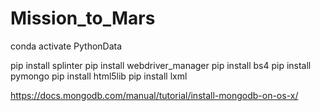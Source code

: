 # Mission_to_Mars

conda activate PythonData

pip install splinter
pip install webdriver_manager
pip install bs4
pip install pymongo
pip install html5lib
pip install lxml

https://docs.mongodb.com/manual/tutorial/install-mongodb-on-os-x/
